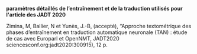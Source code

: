 **paramètres détaillés de l’entraînement et de la traduction utilisés pour l'article des JADT 2020**




Zimina, M, Ballier, N et Yunès, J.-B, (accepté), “Approche textométrique des phases d’entraînement en traduction automatique neuronale (TAN) : étude de cas avec Europarl et OpenNMT, JADT2020 sciencesconf.org:jadt2020:300915), 12 p. 
